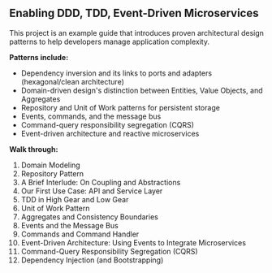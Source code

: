 ## Enabling DDD, TDD, Event-Driven Microservices 

This project is an example guide that introduces proven architectural design patterns to help developers manage application complexity.

**Patterns include:**
- Dependency inversion and its links to ports and adapters (hexagonal/clean architecture)
- Domain-driven design's distinction between Entities, Value Objects, and Aggregates
- Repository and Unit of Work patterns for persistent storage
- Events, commands, and the message bus
- Command-query responsibility segregation (CQRS)
- Event-driven architecture and reactive microservices

**Walk through:**
1. Domain Modeling
2. Repository Pattern
3. A Brief Interlude: On Coupling and Abstractions
4. Our First Use Case: API and Service Layer
5. TDD in High Gear and Low Gear
6. Unit of Work Pattern
7. Aggregates and Consistency Boundaries
8. Events and the Message Bus
9. Commands and Command Handler
10. Event-Driven Architecture: Using Events to Integrate Microservices
11. Command-Query Responsibility Segregation (CQRS)
12. Dependency Injection (and Bootstrapping)
